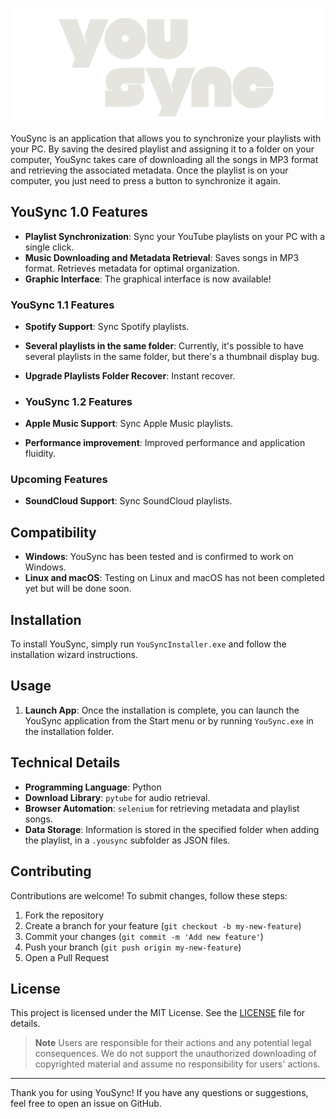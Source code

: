![YouSync Logo](YouSyncDev/gui/assets/images/YouSyncLogo.png)

YouSync is an application that allows you to synchronize your playlists with your PC. By saving the desired playlist and assigning it to a folder on your computer, YouSync takes care of downloading all the songs in MP3 format and retrieving the associated metadata. Once the playlist is on your computer, you just need to press a button to synchronize it again.

## YouSync 1.0 Features

- **Playlist Synchronization**: Sync your YouTube playlists on your PC with a single click.
- **Music Downloading and Metadata Retrieval**: Saves songs in MP3 format. Retrieves metadata for optimal organization.
- **Graphic Interface**: The graphical interface is now available!

### YouSync 1.1 Features
- **Spotify Support**: Sync Spotify playlists.
- **Several playlists in the same folder**: Currently, it's possible to have several playlists in the same folder, but there's a thumbnail display bug.
- **Upgrade Playlists Folder Recover**: Instant recover.

- ### YouSync 1.2 Features
- **Apple Music Support**: Sync Apple Music playlists.
- **Performance improvement**: Improved performance and application fluidity.

### Upcoming Features

- **SoundCloud Support**: Sync SoundCloud playlists.

## Compatibility

- **Windows**: YouSync has been tested and is confirmed to work on Windows.
- **Linux and macOS**: Testing on Linux and macOS has not been completed yet but will be done soon.

## Installation

To install YouSync, simply run `YouSyncInstaller.exe` and follow the installation wizard instructions.

## Usage

1. **Launch App**:
   Once the installation is complete, you can launch the YouSync application from the Start menu or by running `YouSync.exe` in the installation folder.

## Technical Details

- **Programming Language**: Python
- **Download Library**: `pytube` for audio retrieval.
- **Browser Automation**: `selenium` for retrieving metadata and playlist songs.
- **Data Storage**: Information is stored in the specified folder when adding the playlist, in a `.yousync` subfolder as JSON files.

## Contributing

Contributions are welcome! To submit changes, follow these steps:

1. Fork the repository
2. Create a branch for your feature (`git checkout -b my-new-feature`)
3. Commit your changes (`git commit -m 'Add new feature'`)
4. Push your branch (`git push origin my-new-feature`)
5. Open a Pull Request

## License

This project is licensed under the MIT License. See the [LICENSE](LICENSE) file for details.

> **Note**
> Users are responsible for their actions and any potential legal consequences. We do not support the unauthorized downloading of copyrighted material and assume no responsibility for users' actions.

---

Thank you for using YouSync! If you have any questions or suggestions, feel free to open an issue on GitHub.

